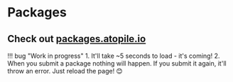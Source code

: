 # Packages

## Check out [packages.atopile.io](https://packages.atopile.io)

!!! bug "Work in progress"
    1. It'll take ~5 seconds to load - it's coming!
    2. When you submit a package nothing will happen. If you submit it again, it'll throw an error. Just reload the page! 😊
